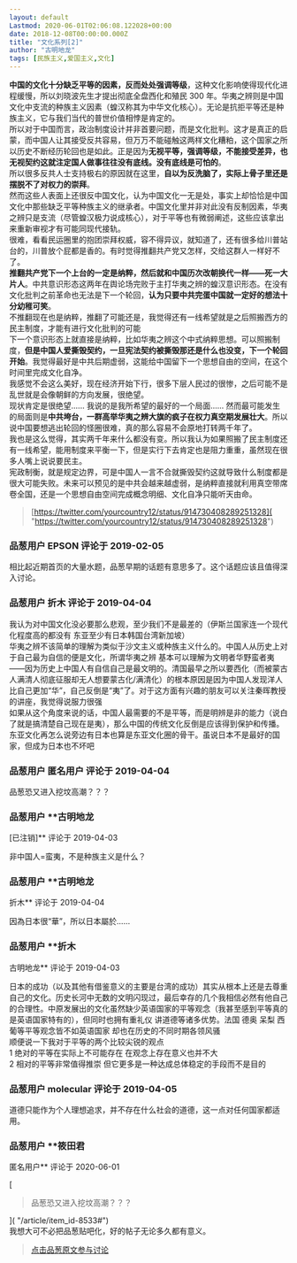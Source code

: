 ```yaml
---
layout: default
Lastmod: 2020-06-01T02:06:08.122028+00:00
date: 2018-12-08T00:00:00.000Z
title: "文化系列[2]"
author: "古明地龙"
tags: [民族主义,爱国主义,文化]
---
```


**中国的文化十分缺乏平等的因素，反而处处强调等级**，这种文化影响使得现代化进程缓慢，所以刘晓波先生才提出彻底全盘西化和殖民 300 年。华夷之辨则是中国文化中支流的种族主义因素（蝗汉称其为中华文化核心）。无论是抗拒平等还是种族主义，它与我们当代的普世价值相悖是肯定的。  
所以对于中国而言，政治制度设计并非首要问题，而是文化批判。这才是真正的启蒙，而中国人让其接受反共容易，但万万不能碰触这两样文化糟粕，这个国家之所以历史不断经历轮回也是如此。正是因为**无视平等，强调等级，不能接受差异，也无视契约这就注定国人做事往往没有底线。没有底线是可怕的**。  
所以很多反共人士支持极右的原因就在这里，**自以为反洗脑了，实际上骨子里还是摆脱不了对权力的崇拜**。  
然而这些人表面上还很反中国文化，认为中国文化一无是处，事实上却恰恰是中国文化中那些缺乏平等种族主义的继承者。中国文化里并非对此没有反制因素，华夷之辨只是支流（尽管蝗汉极力说成核心），对于平等也有微弱阐述，这些应该拿出来重新审视才有可能同现代接轨。  
很难，看看民运圈里的抱团崇拜权威，容不得异议，就知道了，还有很多给川普站台的，川普放个屁都是香的。有时觉得推翻共产党又怎样，交给这群人一样好不了。  
**推翻共产党下一个上台的一定是纳粹，然后就和中国历次改朝换代一样——死一大片人**。中共意识形态这两年在舆论场完败于主打华夷之辨的蝗汉意识形态。在没有文化批判之前革命也无法是下一个轮回，**认为只要中共完蛋中国就一定好的想法十分幼稚可笑**。  
不推翻现在也是纳粹，推翻了可能还是，我觉得还有一线希望就是之后照搬西方的民主制度，才能有进行文化批判的可能  
下一个意识形态上就直接是纳粹，比如华夷之辨这个中式纳粹思想。可以照搬制度，**但是中国人爱撕毁契约，一旦宪法契约被撕毁那还是什么也没变，下一个轮回开始**。我觉得最好是中共后期虚弱，这能给中国留下一个思想自由的空间，在这个时间里完成文化自净。  
我感觉不会这么美好，现在经济开始下行，很多下层人民过的很惨，之后可能不是乱世就是会像朝鲜的方向发展，很绝望。  
现状肯定是很绝望...... 我说的是我所希望的最好的一个局面...... 然而最可能发生的局面则是**中共垮台，一群高举华夷之辨大旗的疯子在权力真空期发展壮大**。所以说中国要想逃出轮回的怪圈很难，真的那么容易不会原地打转两千年了。  
我也是这么觉得，其实两千年来什么都没有变。所以我认为如果照搬了民主制度还有一线希望，能用制度来平衡一下，但是实行下去肯定也是阻力重重，虽然现在很多人嘴上说说要民主。  
宪政制衡，就是规定边界，可是中国人一言不合就撕毁契约这就导致什么制度都是很大可能失败。未来可以预见的是中共会越来越虚弱，是纳粹直接就利用真空带席卷全国，还是一个思想自由空间完成概念明细、文化自净只能听天由命。  

>   
> [https://twitter.com/yourcountry12/status/914730408289251328]( "https://twitter.com/yourcountry12/status/914730408289251328")

            
### 品葱用户 **EPSON** 评论于 2019-02-05
        
相比起近期首页的大量水题，品葱早期的话题有意思多了。这个话题应该且值得深入讨论。
        


            
### 品葱用户 **折木** 评论于 2019-04-04
        
我认为对中国文化没必要那么悲观，至少我们不是最差的（伊斯兰国家连一个现代化程度高的都没有 东亚至少有日本韩国台湾新加坡）  
华夷之辨不该简单的理解为类似于沙文主义或种族主义什么的。中国人从历史上对于自己最为自信的便是文化，所谓华夷之辨 基本可以理解为文明者华野蛮者夷——因为历史上中国人有自信自己是最文明的。清国最早之所以要西化（而被蒙古人满清人彻底征服却无人想要蒙古化/满清化）的根本原因是因为中国人发现洋人比自己更加“华”，自己反倒是“夷”了。对于这方面有兴趣的朋友可以关注秦晖教授的讲座，我觉得说服力很强  
如果从这个角度来说的话，中国人最需要的不是平等，而是明辨是非的能力（说白了就是搞清楚自己现在是夷），那么中国的传统文化反倒是应该得到保护和传播。东亚文化再怎么说旁边有日本也算是东亚文化圈的骨干。虽说日本不是最好的国家，但成为日本也不坏吧
        


            
### 品葱用户 **匿名用户** 评论于 2019-04-04
        
品葱恐又进入挖坟高潮？？？
        


            
### 品葱用户 **古明地龙 
[已注销]** 评论于 2019-04-03
        
非中国人=蛮夷，不是种族主义是什么？
        


            
### 品葱用户 **古明地龙 
折木** 评论于 2019-04-04
        
因為日本很“華”，所以日本屬於……
        


            
### 品葱用户 **折木 
古明地龙** 评论于 2019-04-03
        
日本的成功（以及其他有借鉴意义的主要是台湾的成功）其实从根本上还是去尊重自己的文化。历史长河中无数的文明闪现过，最后幸存的几个我相信必然有他自己的合理性。中原发展出的文化虽然缺少英语国家的平等观念（我甚至感到平等真的是英语国家特有的），但同时也拥有重礼仪 讲道德等诸多优势。法国 德奥 呆梨 西葡等平等观念皆不如英语国家 却也在历史的不同时期各领风骚  
顺便说一下我对于平等的两个比较尖锐的观点  
1 绝对的平等在实际上不可能存在 在观念上存在意义也并不大  
2 相对的平等非常值得推崇 但它更多是一种达成总体稳定的手段而不是目的
        


            
### 品葱用户 **molecular** 评论于 2019-04-05
        
道德只能作为个人理想追求，并不存在什么社会的道德，这一点对任何国家都适用。
        


            
### 品葱用户 **筱田君 
匿名用户** 评论于 2020-06-01
        
[

> 品葱恐又进入挖坟高潮？？？

]( "/article/item_id-8533#")  
我想大可不必把品葱贴吧化，好的帖子无论多久都有意义。
        






> [点击品葱原文参与讨论](https://pincong.rocks/article/id-117__sort_key-agree_count__sort-DESC)

